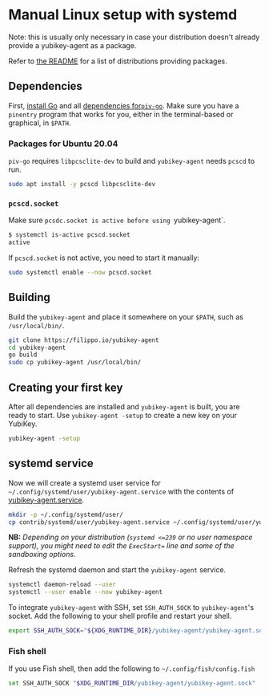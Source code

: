 # Manual Linux setup with systemd

Note: this is usually only necessary in case your distribution doesn't already
provide a yubikey-agent as a package.

Refer to [the README](README) for a list of distributions providing packages.

## Dependencies

First, [install Go](https://golang.org/doc/install) and all [dependencies for`piv-go`](https://github.com/go-piv/piv-go#installation).
Make sure you have a `pinentry` program that works for you, either in the terminal-based or graphical, in `$PATH`.

### Packages for Ubuntu 20.04

`piv-go` requires `libpcsclite-dev` to build and `yubikey-agent` needs `pcscd` to run.

```sh
sudo apt install -y pcscd libpcsclite-dev
```

### `pcscd.socket`

Make sure `pcsdc.socket is active before using `yubikey-agent`.

```sh
$ systemctl is-active pcscd.socket
active
```

If `pcscd.socket` is not active, you need to start it manually:

```sh
sudo systemctl enable --now pcscd.socket
```

## Building

Build the `yubikey-agent` and place it somewhere on your `$PATH`, such as `/usr/local/bin/`.

```sh
git clone https://filippo.io/yubikey-agent
cd yubikey-agent
go build
sudo cp yubikey-agent /usr/local/bin/
```

## Creating your first key

After all dependencies are installed and `yubikey-agent` is built, you are ready to start.
Use `yubikey-agent -setup` to create a new key on your YubiKey.

```sh
yubikey-agent -setup
```

## systemd service

Now we will create a systemd user service for `~/.config/systemd/user/yubikey-agent.service`
with the contents of [yubikey-agent.service](contrib/systemd/user/yubikey-agent.service).

```sh
mkdir -p ~/.config/systemd/user/
cp contrib/systemd/user/yubikey-agent.service ~/.config/systemd/user/yubikey-agent.service
```

**NB:** _Depending on your distribution (`systemd <=239` or no user namespace support), you might need to edit the `ExecStart=` line and some of the sandboxing options._

Refresh the systemd daemon and start the `yubikey-agent` service.

```sh
systemctl daemon-reload --user
systemctl --user enable --now yubikey-agent
```

To integrate `yubikey-agent` with SSH, set `SSH_AUTH_SOCK` to `yubikey-agent`'s socket. 
Add the following to your shell profile and restart your shell.

```sh
export SSH_AUTH_SOCK="${XDG_RUNTIME_DIR}/yubikey-agent/yubikey-agent.sock"
```

### Fish shell

If you use Fish shell, then add the following to `~/.config/fish/config.fish`

```sh
set SSH_AUTH_SOCK "$XDG_RUNTIME_DIR/yubikey-agent/yubikey-agent.sock"
```